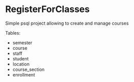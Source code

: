 # RegisterForClasses
Simple psql project allowing to create and manage courses

Tables:
- semester
- course
- staff
- student
- location
- course_section
- enrollment

